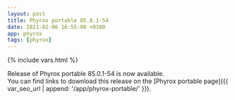 ```yaml
---
layout: post
title: Phyrox portable 85.0.1-54
date: 2021-02-06 16:55:00 +0100
app: phyrox
tags: [phyrox]
---
```

{% include vars.html %}

Release of Phyrox portable 85.0.1-54 is now available.<br />
You can find links to download this release on the [Phyrox portable page]({{ var_seo_url | append: '/app/phyrox-portable/' }}).
